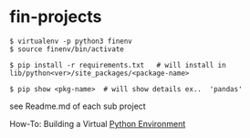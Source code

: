 # fin-projects

```
$ virtualenv -p python3 finenv
$ source finenv/bin/activate

$ pip install -r requirements.txt   # will install in lib/python<ver>/site_packages/<package-name>

$ pip show <pkg-name>  # will show details ex..  'pandas' 
```
see Readme.md of each sub project


How-To: Building a Virtual [Python Environment](https://developer.akamai.com/blog/2017/06/21/how-building-virtual-python-environment)
